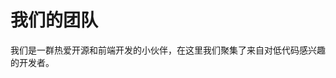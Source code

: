 <script setup>
import { VPTeamMembers } from 'vitepress/theme'

const members = [
  {
    avatar: 'https://www.github.com/jackysoft.png',
    name: '河畔一角',
    title: 'Creator',
    links: [
      { icon: 'github', link: 'https://github.com/JackySoft' },
    ]
  },
  {
    avatar: 'https://www.github.com/waiterxiaoyy.png',
    name: 'waiterxiaoyy',
    title: 'Developer',
    links: [
      { icon: 'github', link: 'https://github.com/waiterxiaoyy' },
    ]
  },
   {
    avatar: 'https://www.github.com/jingjing20.png',
    name: 'jingjing20',
    title: 'Developer',
    links: [
      { icon: 'github', link: 'https://github.com/jingjing20' },
    ]
  },
  {
    avatar: 'https://www.github.com/LingYe-007.png',
    name: 'LingYe-007',
    title: 'Developer',
    links: [
      { icon: 'github', link: 'https://github.com/LingYe-007' },
    ]
  },
  
]
</script>

# 我们的团队

我们是一群热爱开源和前端开发的小伙伴，在这里我们聚集了来自对低代码感兴趣的开发者。

<VPTeamMembers size="small" :members="members" />
